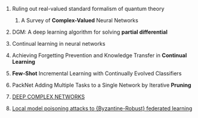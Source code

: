 

1. Ruling out real-valued standard formalism of quantum theory
   1. A Survey of **Complex-Valued** Neural Networks
2. DGM: A deep learning algorithm for solving **partial differential**
3. Continual learning in neural networks
4. Achieving Forgetting Prevention and Knowledge Transfer in **Continual Learning**
5. **Few-Shot** Incremental Learning with Continually Evolved Classifiers
6. PackNet Adding Multiple Tasks to a Single Network by Iterative **Pruning**

7. [DEEP COMPLEX NETWORKS](https://arxiv.org/abs/1705.09792)
8. [Local model poisoning attacks to {Byzantine-Robust} federated learning](https://www.usenix.org/conference/usenixsecurity20/presentation/fang)

